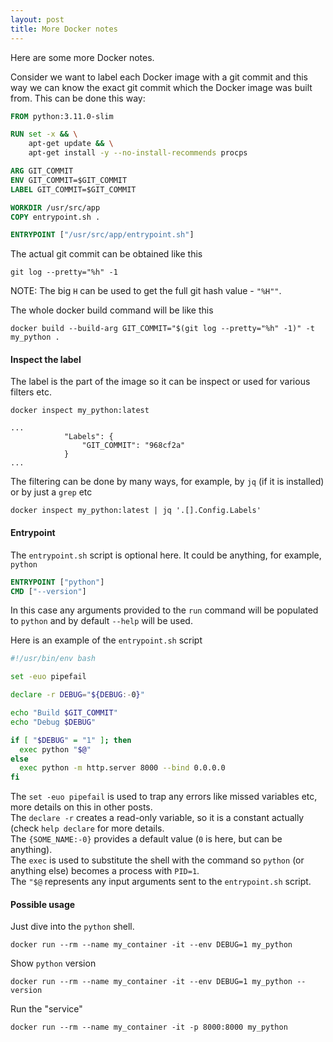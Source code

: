 ```yaml
---
layout: post
title: More Docker notes
---
```


Here are some more Docker notes.

Consider we want to label each Docker image with a git commit and this way we can
know the exact git commit which the Docker image was built from. This can be done this way:
```dockerfile
FROM python:3.11.0-slim

RUN set -x && \
    apt-get update && \
    apt-get install -y --no-install-recommends procps

ARG GIT_COMMIT
ENV GIT_COMMIT=$GIT_COMMIT
LABEL GIT_COMMIT=$GIT_COMMIT

WORKDIR /usr/src/app
COPY entrypoint.sh .

ENTRYPOINT ["/usr/src/app/entrypoint.sh"]
```

The actual git commit can be obtained like this
```shell
git log --pretty="%h" -1
```
NOTE: The big `H` can be used to get the full git hash value - `"%H""`.

The whole docker build command will be like this
```shell
docker build --build-arg GIT_COMMIT="$(git log --pretty="%h" -1)" -t my_python .
```

#### Inspect the label
The label is the part of the image so it can be inspect or used for various filters etc.
```shell
docker inspect my_python:latest
```
```
...
            "Labels": {
                "GIT_COMMIT": "968cf2a"
            }
...
```
The filtering can be done by many ways, for example, by `jq` (if it is installed) or by just a `grep` etc
```shell
docker inspect my_python:latest | jq '.[].Config.Labels'
```

#### Entrypoint
The `entrypoint.sh` script is optional here. It could be anything, for example, `python`
```dockerfile
ENTRYPOINT ["python"]
CMD ["--version"]
```
In this case any arguments provided to the `run` command will be populated to `python` and by default `--help` will be used.

Here is an example of the `entrypoint.sh` script
```bash
#!/usr/bin/env bash

set -euo pipefail

declare -r DEBUG="${DEBUG:-0}"

echo "Build $GIT_COMMIT"
echo "Debug $DEBUG"

if [ "$DEBUG" = "1" ]; then
  exec python "$@"
else
  exec python -m http.server 8000 --bind 0.0.0.0
fi
```
The `set -euo pipefail` is used to trap any errors like missed variables etc, more details on this in other posts.  
The `declare -r` creates a read-only variable, so it is a constant actually (check `help declare` for more details.  
The `{SOME_NAME:-0}` provides a default value (`0` is here, but can be anything).  
The `exec` is used to substitute the shell with the command so `python` (or anything else) becomes a process with `PID=1`.  
The `"$@` represents any input arguments sent to the `entrypoint.sh` script.

#### Possible usage
Just dive into the `python` shell.
```shell
docker run --rm --name my_container -it --env DEBUG=1 my_python
```

Show `python` version
```shell
docker run --rm --name my_container -it --env DEBUG=1 my_python --version
```

Run the "service"
```shell
docker run --rm --name my_container -it -p 8000:8000 my_python
```
